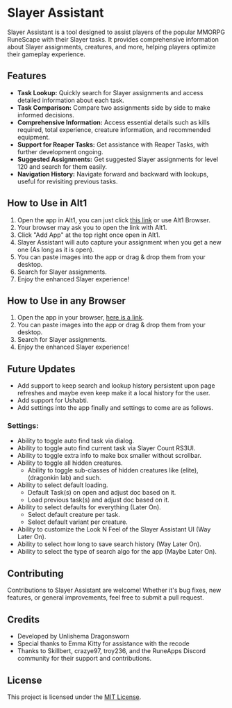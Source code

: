 # Slayer Assistant

Slayer Assistant is a tool designed to assist players of the popular MMORPG RuneScape with their Slayer tasks. It provides comprehensive information about Slayer assignments, creatures, and more, helping players optimize their gameplay experience.

## Features
- **Task Lookup:** Quickly search for Slayer assignments and access detailed information about each task.
- **Task Comparison:** Compare two assignments side by side to make informed decisions.
- **Comprehensive Information:** Access essential details such as kills required, total experience, creature information, and recommended equipment.
- **Support for Reaper Tasks:** Get assistance with Reaper Tasks, with further development ongoing.
- **Suggested Assignments:** Get suggested Slayer assignments for level 120 and search for them easily.
- **Navigation History:** Navigate forward and backward with lookups, useful for revisiting previous tasks.

## How to Use in Alt1
1. Open the app in Alt1, you can just click [this link](alt1://addapp/https://unlishema.github.io/slayerassistant/appconfig.json) or use Alt1 Browser.
2. Your browser may ask you to open the link with Alt1.
3. Click "Add App" at the top right once open in Alt1.
4. Slayer Assistant will auto capture your assignment when you get a new one (As long as it is open).
5. You can paste images into the app or drag & drop them from your desktop.
6. Search for Slayer assignments.
7. Enjoy the enhanced Slayer experience!

## How to Use in any Browser
1. Open the app in your browser, [here is a link](https://unlishema.github.io/slayerassistant).
2. You can paste images into the app or drag & drop them from your desktop.
3. Search for Slayer assignments.
4. Enjoy the enhanced Slayer experience!

## Future Updates
- Add support to keep search and lookup history persistent upon page refreshes and maybe even keep make it a local history for the user.
- Add support for Ushabti.
- Add settings into the app finally and settings to come are as follows.

### Settings:
- Ability to toggle auto find task via dialog.
- Ability to toggle auto find current task via Slayer Count RS3UI.
- Ability to toggle extra info to make box smaller without scrollbar.
- Ability to toggle all hidden creatures.
  - Ability to toggle sub-classes of hidden creatures like (elite), (dragonkin lab) and such.
- Ability to select default loading.
  - Default Task(s) on open and adjust doc based on it.
  - Load previous task(s) and adjust doc based on it.
- Ability to select defaults for everything (Later On).
  - Select default creature per task.
  - Select default variant per creature.
- Ability to customize the Look N Feel of the Slayer Assistant UI (Way Later On).
- Ability to select how long to save search history (Way Later On).
- Ability to select the type of search algo for the app (Maybe Later On).

## Contributing
Contributions to Slayer Assistant are welcome! Whether it's bug fixes, new features, or general improvements, feel free to submit a pull request.

## Credits
- Developed by Unlishema Dragonsworn
- Special thanks to Emma Kitty for assistance with the recode
- Thanks to Skillbert, crazye97, troy236, and the RuneApps Discord community for their support and contributions.

## License
This project is licensed under the [MIT License](LICENSE).
